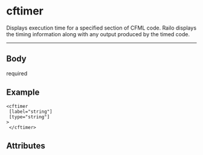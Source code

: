 # cftimer


Displays execution time for a specified section of CFML code.
		Railo displays the timing information along with any output produced by the timed code.

---
## Body
required

## Example
```
<cftimer
 [label="string"]
 [type="string"]
> 
 </cftimer>
```
## Attributes
